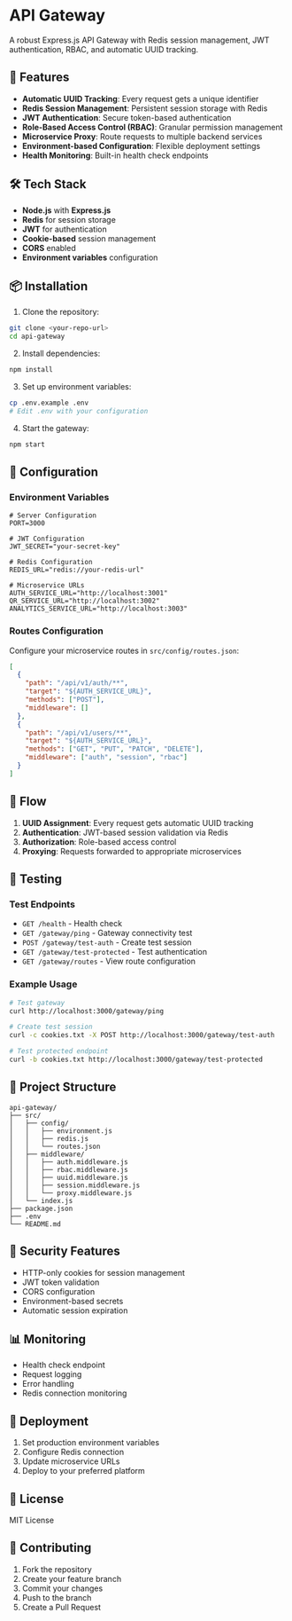 # API Gateway

A robust Express.js API Gateway with Redis session management, JWT authentication, RBAC, and automatic UUID tracking.

## 🚀 Features

- **Automatic UUID Tracking**: Every request gets a unique identifier
- **Redis Session Management**: Persistent session storage with Redis
- **JWT Authentication**: Secure token-based authentication
- **Role-Based Access Control (RBAC)**: Granular permission management
- **Microservice Proxy**: Route requests to multiple backend services
- **Environment-based Configuration**: Flexible deployment settings
- **Health Monitoring**: Built-in health check endpoints

## 🛠️ Tech Stack

- **Node.js** with **Express.js**
- **Redis** for session storage
- **JWT** for authentication
- **Cookie-based** session management
- **CORS** enabled
- **Environment variables** configuration

## 📦 Installation

1. Clone the repository:
```bash
git clone <your-repo-url>
cd api-gateway
```

2. Install dependencies:
```bash
npm install
```

3. Set up environment variables:
```bash
cp .env.example .env
# Edit .env with your configuration
```

4. Start the gateway:
```bash
npm start
```

## 🔧 Configuration

### Environment Variables

```env
# Server Configuration
PORT=3000

# JWT Configuration
JWT_SECRET="your-secret-key"

# Redis Configuration
REDIS_URL="redis://your-redis-url"

# Microservice URLs
AUTH_SERVICE_URL="http://localhost:3001"
QR_SERVICE_URL="http://localhost:3002"
ANALYTICS_SERVICE_URL="http://localhost:3003"
```

### Routes Configuration

Configure your microservice routes in `src/config/routes.json`:

```json
[
  {
    "path": "/api/v1/auth/**",
    "target": "${AUTH_SERVICE_URL}",
    "methods": ["POST"],
    "middleware": []
  },
  {
    "path": "/api/v1/users/**",
    "target": "${AUTH_SERVICE_URL}",
    "methods": ["GET", "PUT", "PATCH", "DELETE"],
    "middleware": ["auth", "session", "rbac"]
  }
]
```

## 🔄 Flow

1. **UUID Assignment**: Every request gets automatic UUID tracking
2. **Authentication**: JWT-based session validation via Redis
3. **Authorization**: Role-based access control
4. **Proxying**: Requests forwarded to appropriate microservices

## 🧪 Testing

### Test Endpoints

- `GET /health` - Health check
- `GET /gateway/ping` - Gateway connectivity test
- `POST /gateway/test-auth` - Create test session
- `GET /gateway/test-protected` - Test authentication
- `GET /gateway/routes` - View route configuration

### Example Usage

```bash
# Test gateway
curl http://localhost:3000/gateway/ping

# Create test session
curl -c cookies.txt -X POST http://localhost:3000/gateway/test-auth

# Test protected endpoint
curl -b cookies.txt http://localhost:3000/gateway/test-protected
```

## 📂 Project Structure

```
api-gateway/
├── src/
│   ├── config/
│   │   ├── environment.js
│   │   ├── redis.js
│   │   └── routes.json
│   ├── middleware/
│   │   ├── auth.middleware.js
│   │   ├── rbac.middleware.js
│   │   ├── uuid.middleware.js
│   │   ├── session.middleware.js
│   │   └── proxy.middleware.js
│   └── index.js
├── package.json
├── .env
└── README.md
```

## 🔐 Security Features

- HTTP-only cookies for session management
- JWT token validation
- CORS configuration
- Environment-based secrets
- Automatic session expiration

## 📊 Monitoring

- Health check endpoint
- Request logging
- Error handling
- Redis connection monitoring

## 🚀 Deployment

1. Set production environment variables
2. Configure Redis connection
3. Update microservice URLs
4. Deploy to your preferred platform

## 📝 License

MIT License

## 🤝 Contributing

1. Fork the repository
2. Create your feature branch
3. Commit your changes
4. Push to the branch
5. Create a Pull Request
